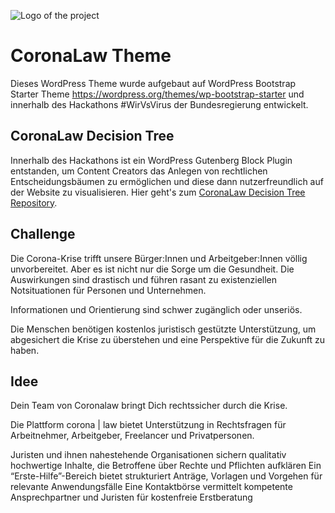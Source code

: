 ![Logo of the project](https://www.coronalaw.eu/wp-content/uploads/2020/03/coronalaw.jpg)

# CoronaLaw Theme
Dieses WordPress Theme wurde aufgebaut auf WordPress Bootstrap Starter Theme https://wordpress.org/themes/wp-bootstrap-starter und innerhalb des Hackathons #WirVsVirus der Bundesregierung entwickelt.

## CoronaLaw Decision Tree
Innerhalb des Hackathons ist ein WordPress Gutenberg Block Plugin entstanden, um Content Creators das Anlegen von rechtlichen Entscheidungsbäumen zu ermöglichen und diese dann nutzerfreundlich auf der Website zu visualisieren. Hier geht's zum [CoronaLaw Decision Tree Repository](https://github.com/JuliaKatheder/CoronaLaw-DecisionTree).

## Challenge

Die Corona-Krise trifft unsere Bürger:Innen und Arbeitgeber:Innen völlig unvorbereitet. Aber es ist nicht nur die Sorge um die Gesundheit. Die Auswirkungen sind drastisch und führen rasant zu existenziellen Notsituationen für Personen und Unternehmen.

Informationen und Orientierung sind schwer zugänglich oder unseriös.

Die Menschen benötigen kostenlos juristisch gestützte Unterstützung, um abgesichert die Krise zu überstehen und eine Perspektive für die Zukunft zu haben.

## Idee

Dein Team von Coronalaw bringt Dich rechtssicher durch die Krise.

Die Plattform corona | law bietet Unterstützung in Rechtsfragen für Arbeitnehmer, Arbeitgeber, Freelancer und Privatpersonen.

Juristen und ihnen nahestehende Organisationen sichern qualitativ hochwertige Inhalte, die Betroffene über Rechte und Pflichten aufklären
Ein “Erste-Hilfe”-Bereich bietet strukturiert Anträge, Vorlagen und Vorgehen für relevante Anwendungsfälle
Eine Kontaktbörse vermittelt kompetente Ansprechpartner und Juristen für kostenfreie Erstberatung
